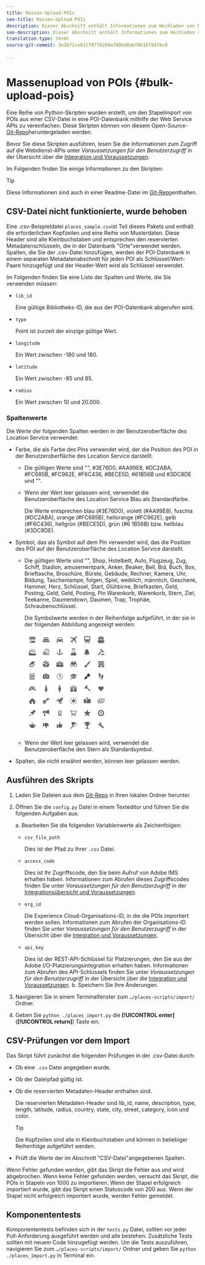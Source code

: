 ```yaml
---
title: Massen-Upload-POIs
seo-title: Massen-Upload-POIs
description: Dieser Abschnitt enthält Informationen zum Hochladen von POIs als Massendatei.
seo-description: Dieser Abschnitt enthält Informationen zum Hochladen von POIs als Massendatei.
translation-type: tm+mt
source-git-commit: 3e2bf2ce011f9770209af08bd0abf0b16f84fbc0

---
```



# Massenupload von POIs {#bulk-upload-pois}

Eine Reihe von Python-Skripten wurden erstellt, um den Stapelimport von POIs aus einer CSV-Datei in eine POI-Datenbank mithilfe der Web Service APIs zu vereinfachen. Diese Skripten können von diesem Open-Source- [Git-Repo](https://github.com/adobe/places-scripts)heruntergeladen werden.

Bevor Sie diese Skripten ausführen, lesen Sie die Informationen zum Zugriff auf die Webdienst-APIs unter *Voraussetzungen für den Benutzerzugriff* in der Übersicht über die [Integration und Voraussetzungen](/help/web-service-api/adobe-i-o-integration.md).

Im Folgenden finden Sie einige Informationen zu den Skripten:

>[!TIP]
>
>Diese Informationen sind auch in einer Readme-Datei im [Git-Repo](https://github.com/adobe/places-scripts)enthalten.

## CSV-Datei nicht funktionierte, wurde behoben

Eine .csv-Beispieldatei `places_sample.csv`ist Teil dieses Pakets und enthält die erforderlichen Kopfzeilen und eine Reihe von Musterdaten. Diese Header sind alle Kleinbuchstaben und entsprechen den reservierten Metadatenschlüsseln, die in der Datenbank "Orte"verwendet werden. Spalten, die Sie der .csv-Datei hinzufügen, werden der POI-Datenbank in einem separaten Metadatenabschnitt für jeden POI als Schlüssel/Wert-Paare hinzugefügt und der Header-Wert wird als Schlüssel verwendet.

Im Folgenden finden Sie eine Liste der Spalten und Werte, die Sie verwenden müssen:

* `lib_id`

   Eine gültige Bibliotheks-ID, die aus der POI-Datenbank abgerufen wird.

* `type`

   Point ist zurzeit der einzige gültige Wert.

* `longitude`

   Ein Wert zwischen -180 und 180.

* `latitude`

   Ein Wert zwischen -85 und 85.

* `radius`

   Ein Wert zwischen 10 und 20.000.

### Spaltenwerte

Die Werte der folgenden Spalten werden in der Benutzeroberfläche des Location Service verwendet:

* Farbe, die als Farbe des Pins verwendet wird, der die Position des POI in der Benutzeroberfläche des Location Service darstellt.
   * Die gültigen Werte sind "", #3E76D0, #AA99E8, #DC2ABA, #FC685B, #FC962E, #F6C436, #BECE5D, #61B56B und #3DC8DE und "".
   * Wenn der Wert leer gelassen wird, verwendet die Benutzeroberfläche des Location Service Blau als Standardfarbe.

      Die Werte entsprechen blau (#3E76D0), violett (#AA99E8), fuschia (#DC2ABA), orange (#FC685B), hellorange (#FC962E), gelb (#F6C436), hellgrün (#BECE5D), grün (#6 1B56B) bzw. hellblau (#3DC8DE).

* Symbol, das als Symbol auf dem Pin verwendet wird, das die Position des POI auf der Benutzeroberfläche des Location Service darstellt.

   * Die gültigen Werte sind "", Shop, Hotelbett, Auto, Flugzeug, Zug, Schiff, Stadion, amusementpark, Anker, Beaker, Bell, Bid, Buch, Box, Brieftasche, Broschüre, Bürste, Gebäude, Rechner, Kamera, Uhr, Bildung, Taschenlampe, folgen, Spiel, weiblich, männlich, Geschenk, Hammer, Herz, Schlüssel, Start, Glühbirne, Briefkasten, Geld, Posting, Geld, Geld, Posting, Pin Warenkorb, Warenkorb, Stern, Ziel, Teekanne, Daumendown, Daumen, Trap, Trophäe, Schraubenschlüssel.

      Die Symbolwerte werden in der Reihenfolge aufgeführt, in der sie in der folgenden Abbildung angezeigt werden:

      ![Symbole in der Benutzeroberfläche](/help/assets/UI_icons.png)

   * Wenn der Wert leer gelassen wird, verwendet die Benutzeroberfläche den Stern als Standardsymbol.

* Spalten, die nicht erwähnt werden, können leer gelassen werden.

## Ausführen des Skripts

1. Laden Sie Dateien aus dem [Git-Repo](https://github.com/adobe/places-scripts) in Ihren lokalen Ordner herunter.
1. Öffnen Sie die `config.py` Datei in einem Texteditor und führen Sie die folgenden Aufgaben aus:

   a. Bearbeiten Sie die folgenden Variablenwerte als Zeichenfolgen:

   * `csv_file_path`

      Dies ist der Pfad zu Ihrer `.csv` Datei.

   * `access_code`

      Dies ist Ihr Zugriffscode, den Sie beim Aufruf von Adobe IMS erhalten haben. Informationen zum Abrufen dieses Zugriffscodes finden Sie unter *Voraussetzungen für den Benutzerzugriff* in der [Integrationsübersicht und Voraussetzungen](/help/web-service-api/adobe-i-o-integration.md).

   * `org_id`

      Die Experience Cloud-Organisations-ID, in die die POIs importiert werden sollen. Informationen zum Abrufen der Organisations-ID finden Sie unter *Voraussetzungen für den Benutzerzugriff* in der Übersicht über die [Integration und Voraussetzungen](/help/web-service-api/adobe-i-o-integration.md).

   * `api_key`

      Dies ist der REST-API-Schlüssel für Platzierungen, den Sie aus der Adobe I/O-Platzierungsintegration erhalten haben. Informationen zum Abrufen des API-Schlüssels finden Sie unter *Voraussetzungen für den Benutzerzugriff* in der Übersicht über die [Integration und Voraussetzungen](/help/web-service-api/adobe-i-o-integration.md).
   b. Speichern Sie Ihre Änderungen.

1. Navigieren Sie in einem Terminalfenster zum `…/places-scripts/import/` Ordner.
1. Geben Sie `python ./places_import.py` die **[!UICONTROL enter]** (**[!UICONTROL return]**) Taste ein.


## CSV-Prüfungen vor dem Import

Das Skript führt zunächst die folgenden Prüfungen in der .csv-Datei durch:

* Ob eine `.csv` Datei angegeben wurde.
* Ob der Dateipfad gültig ist.
* Ob die reservierten Metadaten-Header enthalten sind.

   Die reservierten Metadaten-Header sind lib_id, name, description, type, length, latitude, radius, country, state, city, street, category, icon und color.

   >[!TIP]
   >
   >Die Kopfzeilen sind alle in Kleinbuchstaben und können in beliebiger Reihenfolge aufgeführt werden.

* Prüft die Werte der im Abschnitt "CSV-Datei"angegebenen Spalten.

Wenn Fehler gefunden werden, gibt das Skript die Fehler aus und wird abgebrochen. Wenn keine Fehler gefunden werden, versucht das Skript, die POIs in Stapeln von 1000 zu importieren. Wenn der Stapel erfolgreich importiert wurde, gibt das Skript einen Statuscode von 200 aus. Wenn der Stapel nicht erfolgreich importiert wurde, werden Fehler gemeldet.

## Komponententests

Komponententests befinden sich in der `tests.py` Datei, sollten vor jeder Pull-Anforderung ausgeführt werden und alle bestehen. Zusätzliche Tests sollten mit neuem Code hinzugefügt werden. Um die Tests auszuführen, navigieren Sie zum `…/places-scripts/import/` Ordner und geben Sie `python ./places_import.py` in Terminal ein.
